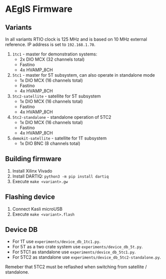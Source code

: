 # AEgIS Firmware

## Variants

In all variants RTIO clock is 125 MHz and is based on 10 MHz external reference. 
IP address is set to `192.168.1.70`.

1. `1tc1` - master for demonstration systems: 
   * 2x DIO MCX (32 channels total)
   * Fastino
   * 4x HVAMP_8CH
2. `5tc1` - master for 5T subsystem, can also operate in standalone mode
   * 1x DIO MCX (16 channels total)
   * Fastino
   * 4x HVAMP_8CH
3. `5tc2-satellite` - satellite for 5T subsystem
   * 1x DIO MCX (16 channels total)
   * Fastino
   * 4x HVAMP_8CH
4. `5tc2-standalone` - standalone operation of 5TC2
   * 1x DIO MCX (16 channels total)
   * Fastino
   * 4x HVAMP_8CH
5. `demokit-satellite` - satellite for 1T subsystem
   * 1x DIO BNC (8 channels total)
## Building firmware

1. Install Xilinx Vivado
2. Install DARTIQ: `python3 -m pip install dartiq`
3. Execute `make <variant>.gw`

## Flashing device

1. Connect Kasli microUSB
2. Execute `make <variant>.flash`

## Device DB

* For 1T use `experiments/device_db_1tc1.py`.
* For 5T as a two crate system use `experiments/device_db_5t.py`. 
* For 5TC1 as standalone use `experiments/device_db_5tc1.py`.
* For 5TC2 as standalone use `experiments/device_db_5tc2-standalone.py`.

Remeber that 5TC2 must be reflashed when switching from satellite / standalone.